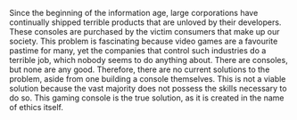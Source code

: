 Since the beginning of the information age, large corporations have continually shipped terrible products that are unloved by their developers. These consoles are purchased by the victim consumers that make up our society. This problem is fascinating because video games are a favourite pastime for many, yet the companies that control such industries do a terrible job, which nobody seems to do anything about. There are consoles, but none are any good. Therefore, there are no current solutions to the problem, aside from one building a console themselves. This is not a viable solution because the vast majority does not possess the skills necessary to do so. This gaming console is the true solution, as it is created in the name of ethics itself.
